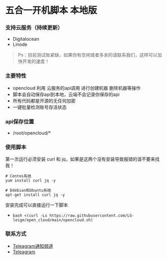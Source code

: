 # 五合一开机脚本 本地版

### 支持云服务（持续更新）
- Digitalocean
- Linode
> Ps：目前测试账紧缺，如果你有空闲或者多余的请联系我们，这样可以加快开发的速度！

### 主要特性
- opencloud 利用 云服务的api调用 进行创建机器 删除机器等操作
- 脚本会自动保存api到本地，云端不会记录你保存的api
- 所有代码都是开源的无任何加密
- 一键批量检测账号存活状态

### api保存位置
- /root/opencloud/*

### 使用脚本

第一次运行必须安装 curl 和 jq，如果是这两个没有安装导致报错的请不要来找我！
```
# Centos系统
yum install curl jq -y
 
# Ddebian和Ubuntu系统
apt-get install curl jq -y
```
安装完成可以直接运行一下脚本
- ```bash <(curl -Ls https://raw.githubusercontent.com/LG-leige/open_cloud/main/opencloud.sh)```

### 联系方式
- [Teleagram通知频道](https://t.me/openccloud "@openccloud")
- [Teleagram](https://t.me/LeiGe_233 "LeiGe_233")
